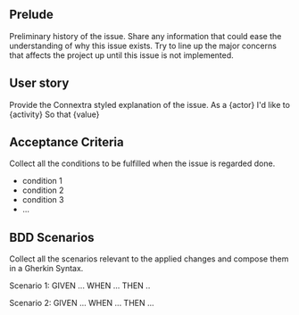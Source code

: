 ## Prelude
Preliminary history of the issue. Share any information that could ease the understanding of why this issue exists. Try to line up the major concerns that affects the project up until this issue is not implemented.

## User story
Provide the Connextra styled explanation of the issue.
As a {actor}
I'd like to {activity}
So that {value}

## Acceptance Criteria
Collect all the conditions to be fulfilled when the issue is regarded done.
- condition 1
- condition 2
- condition 3
- ...

## BDD Scenarios
Collect all the scenarios relevant to the applied changes and compose them in a Gherkin Syntax.

Scenario 1:
GIVEN ...
WHEN ...
THEN ..

Scenario 2:
GIVEN ...
WHEN ...
THEN ...
